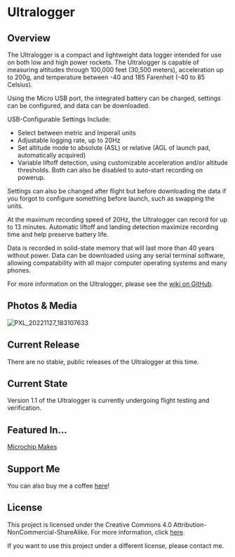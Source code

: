 # Ultralogger

## Overview

The Ultralogger is a compact and lightweight data logger intended for use on both low and high power rockets. The Ultralogger is capable of measuring altitudes through 100,000 feet (30,500 meters), acceleration up to 200g, and temperature between -40 and 185 Farenheit (-40 to 85 Celsius). 

Using the Micro USB port, the integrated battery can be charged, settings can be configured, and data can be downloaded. 

USB-Configurable Settings Include:
* Select between metric and Imperail units
* Adjustable logging rate, up to 20Hz
* Set altitude mode to absolute (ASL) or relative (AGL of launch pad, automatically acquired)
* Variable liftoff detection, using customizable acceleration and/or altitude thresholds. Both can also be disabled to auto-start recording on powerup.

Settings can also be changed after flight but before downloading the data if you forgot to configure something before launch, such as swapping the units. 

At the maximum recording speed of 20Hz, the Ultralogger can record for up to 13 minutes. Automatic liftoff and landing detection maximize recording time and help preserve battery life.

Data is recorded in solid-state memory that will last more than 40 years without power. Data can be downloaded using any serial terminal software, allowing compatability with all major computer operating systems and many phones.

For more information on the Ultralogger, please see the [wiki on GitHub](https://github.com/JimHeaney/ultralogger/wiki).

## Photos & Media

![PXL_20221127_183107633](https://user-images.githubusercontent.com/20119374/205212307-30f59b5c-10d8-45ec-b4f8-c6cdae6666fd.jpg)

## Current Release
There are no stable, public releases of the Ultralogger at this time. 

## Current State
Version 1.1 of the Ultralogger is currently undergoing flight testing and verification.

## Featured In...

[Microchip Makes](https://www.linkedin.com/feed/update/urn:li:activity:7003073035171733504/)

## Support Me
You can also buy me a coffee [here](https://www.buymeacoffee.com/jimheaney)!

## License
This project is licensed under the Creative Commons 4.0 Attribution-NonCommercial-ShareAlike. For more information, click [here](https://creativecommons.org/licenses/by-nc-sa/4.0/).

If you want to use this project under a different license, please contact me. 
